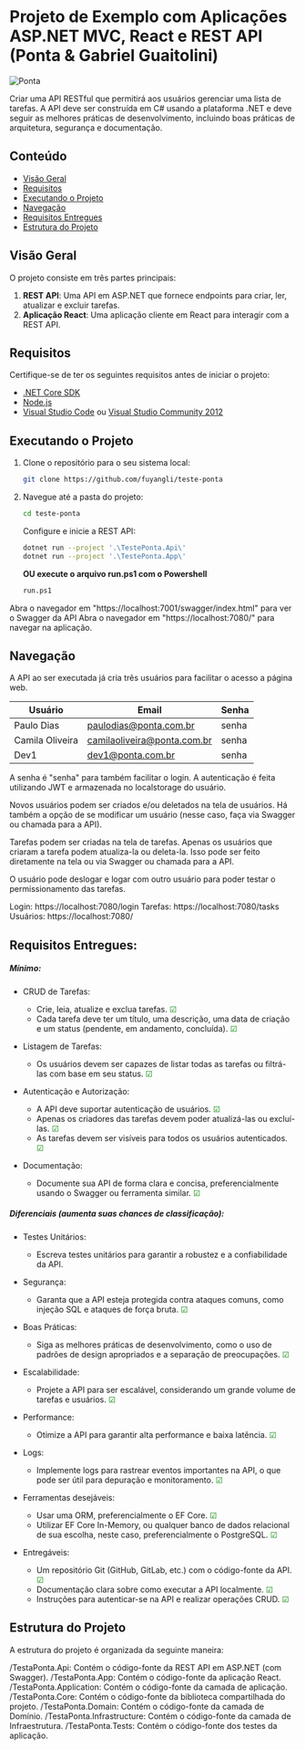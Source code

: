 # Projeto de Exemplo com Aplicações ASP.NET MVC, React e REST API (Ponta & Gabriel Guaitolini)

![Ponta](https://pontaagro.com/wp-content/uploads/2023/03/cropped-Marca-Site-Topo-2.png)

Criar uma API RESTful que permitirá aos usuários gerenciar uma lista de tarefas. A API deve ser construída em C# usando a plataforma .NET e deve seguir as melhores práticas de desenvolvimento, incluindo boas práticas de arquitetura, segurança e documentação. 

## Conteúdo

- [Visão Geral](#visão-geral)
- [Requisitos](#requisitos)
- [Executando o Projeto](#executando-o-projeto)
- [Navegação](#navegação)
- [Requisitos Entregues](#requisitos-entregues)
- [Estrutura do Projeto](#estrutura-do-projeto)

## Visão Geral

O projeto consiste em três partes principais:

1. **REST API**: Uma API em ASP.NET que fornece endpoints para criar, ler, atualizar e excluir tarefas.
2. **Aplicação React**: Uma aplicação cliente em React para interagir com a REST API.


## Requisitos

Certifique-se de ter os seguintes requisitos antes de iniciar o projeto:

- [.NET Core SDK](https://dotnet.microsoft.com/download)
- [Node.js](https://nodejs.org/)
- [Visual Studio Code](https://code.visualstudio.com/) ou [Visual Studio Community 2012](https://visualstudio.microsoft.com/pt-br/vs/community/)

## Executando o Projeto

1. Clone o repositório para o seu sistema local:

   ```bash
   git clone https://github.com/fuyangli/teste-ponta

2. Navegue até a pasta do projeto:

   ```bash
   cd teste-ponta
   ```

   Configure e inicie a REST API:

   ```bash
   dotnet run --project '.\TestePonta.Api\'
   dotnet run --project '.\TestePonta.App\'
   ```
   **OU execute o arquivo run.ps1 com o Powershell**

   ```bash
   run.ps1
   ```

Abra o navegador em "https://localhost:7001/swagger/index.html" para ver o Swagger da API
Abra o navegador em "https://localhost:7080/" para navegar na aplicação.

## Navegação
A API ao ser executada já cria três usuários para facilitar o acesso a página web.

| Usuário     | Email                    | Senha         |
|-------------|--------------------------|---------------|
| Paulo Dias    | paulodias@ponta.com.br     | senha         |
| Camila Oliveira   | camilaoliveira@ponta.com.br     | senha         |
| Dev1    | dev1@ponta.com.br     | senha         |

A senha é "senha" para também facilitar o login.
A autenticação é feita utilizando JWT e armazenada no localstorage do usuário.

Novos usuários podem ser criados e/ou deletados na tela de usuários. Há também a opção de se modificar um usuário (nesse caso, faça via Swagger ou chamada para a API).

Tarefas podem ser criadas na tela de tarefas. Apenas os usuários que criaram a tarefa podem atualiza-la ou deleta-la. Isso pode ser feito diretamente na tela ou via Swagger ou chamada para a API.

O usuário pode deslogar e logar com outro usuário para poder testar o permissionamento das tarefas.


Login: https://localhost:7080/login
Tarefas: https://localhost:7080/tasks
Usuários: https://localhost:7080/

## Requisitos Entregues:
##### Mínimo: 


- CRUD de Tarefas: 
   - Crie, leia, atualize e exclua tarefas. <span style="color: green;">☑</span>
   - Cada tarefa deve ter um título, uma descrição, uma data de criação e um status (pendente, em andamento, concluída). <span style="color: green;">☑</span>


- Listagem de Tarefas: 
   - Os usuários devem ser capazes de listar todas as tarefas ou filtrá-las com base em seu status. <span style="color: green;">☑</span>


- Autenticação e Autorização: 

   - A API deve suportar autenticação de usuários. <span style="color: green;">☑</span>
   - Apenas os criadores das tarefas devem poder atualizá-las ou excluí-las. <span style="color: green;">☑</span>
   - As tarefas devem ser visíveis para todos os usuários autenticados. <span style="color: green;">☑</span>


- Documentação: 

   - Documente sua API de forma clara e concisa, preferencialmente usando o Swagger ou ferramenta similar. <span style="color: green;">☑</span>
 

##### Diferenciais (aumenta suas chances de classificação): 

- Testes Unitários: 
   - Escreva testes unitários para garantir a robustez e a confiabilidade da API. 

- Segurança: 
   - Garanta que a API esteja protegida contra ataques comuns, como injeção SQL e ataques de força bruta. <span style="color: green;">☑</span>

- Boas Práticas: 
   - Siga as melhores práticas de desenvolvimento, como o uso de padrões de design apropriados e a separação de preocupações. <span style="color: green;">☑</span>

- Escalabilidade: 
   - Projete a API para ser escalável, considerando um grande volume de tarefas e usuários. <span style="color: green;">☑</span>

- Performance: 
    - Otimize a API para garantir alta performance e baixa latência. <span style="color: green;">☑</span>

- Logs: 
   - Implemente logs para rastrear eventos importantes na API, o que pode ser útil para depuração e monitoramento. <span style="color: green;">☑</span>
 
- Ferramentas desejáveis:
   - Usar uma ORM, preferencialmente o EF Core. <span style="color: green;">☑</span>
   - Utilizar EF Core In-Memory, ou qualquer banco de dados relacional de sua escolha, neste caso, preferencialmente o PostgreSQL. <span style="color: green;">☑</span>
 

- Entregáveis: 
   - Um repositório Git (GitHub, GitLab, etc.) com o código-fonte da API. <span style="color: green;">☑</span>
   - Documentação clara sobre como executar a API localmente. <span style="color: green;">☑</span>
   - Instruções para autenticar-se na API e realizar operações CRUD. <span style="color: green;">☑</span>



## Estrutura do Projeto

A estrutura do projeto é organizada da seguinte maneira:

/TestaPonta.Api: Contém o código-fonte da REST API em ASP.NET (com Swagger).
/TestaPonta.App: Contém o código-fonte da aplicação React.
/TestaPonta.Application: Contém o código-fonte da camada de aplicação.
/TestaPonta.Core: Contém o código-fonte da biblioteca compartilhada do projeto.
/TestaPonta.Domain: Contém o código-fonte da camada de Domínio.
/TestaPonta.Infrastructure: Contém o código-fonte da camada de Infraestrutura.
/TestaPonta.Tests: Contém o código-fonte dos testes da aplicação.